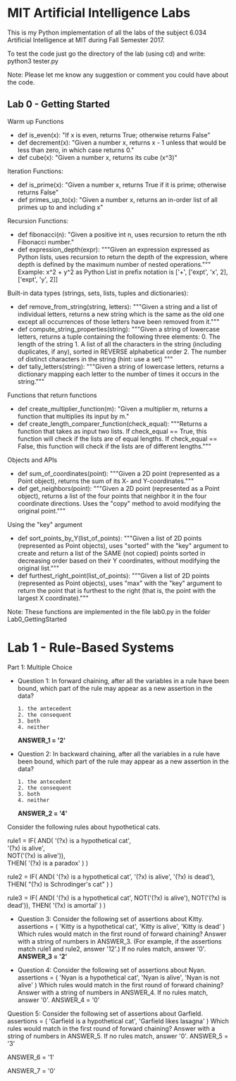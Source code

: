 # MIT Artificial Intelligence Labs

This is my Python implementation of all the labs of the subject 6.034 Artificial Intelligence at MIT during Fall Semester 2017.

To test the code just go the directory of the lab (using cd) and write: python3 tester.py

Note: Please let me know any suggestion or comment you could have about the code.

## Lab 0 - Getting Started
Warm up Functions
- def is_even(x):
      "If x is even, returns True; otherwise returns False"
- def decrement(x):
      "Given a number x, returns x - 1 unless that would be less than zero, in which case returns 0."
- def cube(x):
      "Given a number x, returns its cube (x^3)"      

Iteration Functions:
- def is_prime(x):
      "Given a number x, returns True if it is prime; otherwise returns False"
- def primes_up_to(x):
      "Given a number x, returns an in-order list of all primes up to and including x"

Recursion Functions:
- def fibonacci(n):
      "Given a positive int n, uses recursion to return the nth Fibonacci number."
- def expression_depth(expr):
      """Given an expression expressed as Python lists, uses recursion to return
      the depth of the expression, where depth is defined by the maximum number of
      nested operations."""
      Example: x^2 + y^2 as Python List in prefix notation is ['+', ['expt', 'x', 2], ['expt', 'y', 2]]

Built-in data types (strings, sets, lists, tuples and dictionaries):
- def remove_from_string(string, letters):
      """Given a string and a list of individual letters, returns a new string
      which is the same as the old one except all occurrences of those letters
      have been removed from it."""
- def compute_string_properties(string):
      """Given a string of lowercase letters, returns a tuple containing the
      following three elements:
          0. The length of the string
          1. A list of all the characters in the string (including duplicates, if
             any), sorted in REVERSE alphabetical order
          2. The number of distinct characters in the string (hint: use a set)
      """
- def tally_letters(string):
      """Given a string of lowercase letters, returns a dictionary mapping each
      letter to the number of times it occurs in the string."""     
 
Functions that return functions
- def create_multiplier_function(m):
      "Given a multiplier m, returns a function that multiplies its input by m."
- def create_length_comparer_function(check_equal):
      """Returns a function that takes as input two lists. If check_equal == True,
      this function will check if the lists are of equal lengths. If
      check_equal == False, this function will check if the lists are of different
      lengths."""      
 
Objects and APIs
- def sum_of_coordinates(point):
      """Given a 2D point (represented as a Point object), returns the sum
      of its X- and Y-coordinates."""
- def get_neighbors(point):
     """Given a 2D point (represented as a Point object), returns a list of the
     four points that neighbor it in the four coordinate directions. Uses the
     "copy" method to avoid modifying the original point."""       

Using the "key" argument
- def sort_points_by_Y(list_of_points):
      """Given a list of 2D points (represented as Point objects), uses "sorted"
      with the "key" argument to create and return a list of the SAME (not copied)
      points sorted in decreasing order based on their Y coordinates, without
      modifying the original list."""
- def furthest_right_point(list_of_points):
      """Given a list of 2D points (represented as Point objects), uses "max" with
      the "key" argument to return the point that is furthest to the right (that
      is, the point with the largest X coordinate)."""      

Note: These functions are implemented in the file lab0.py in the folder Lab0_GettingStarted   

# Lab 1 - Rule-Based Systems

Part 1: Multiple Choice
- Question 1: In forward chaining, after all the variables in a rule have been bound, which part of the rule may appear as a new assertion in the data?

      1. the antecedent
      2. the consequent
      3. both
      4. neither 

     **ANSWER_1 = '2'**

- Question 2: In backward chaining, after all the variables in a rule have been bound, which part of the rule may appear as a new assertion in the data?

      1. the antecedent
      2. the consequent
      3. both
      4. neither 
     **ANSWER_2 = '4'**

 Consider the following rules about hypothetical cats.
 
 rule1 = IF( AND( '(?x) is a hypothetical cat',<br />
                  '(?x) is alive',<br />
                  NOT('(?x) is alive')),<br /> 
             THEN( '(?x) is a paradox' ) ) 

rule2 = IF( AND( '(?x) is a hypothetical cat',
                 '(?x) is alive',
                 '(?x) is dead'),
            THEN( "(?x) is Schrodinger's cat" ) )

rule3 = IF( AND( '(?x) is a hypothetical cat',
                 NOT('(?x) is alive'),
                 NOT('(?x) is dead')),
            THEN( '(?x) is amortal' ) )

- Question 3: Consider the following set of assertions about Kitty.
      assertions = ( 'Kitty is a hypothetical cat',
                     'Kitty is alive',
                     'Kitty is dead' )
   Which rules would match in the first round of forward chaining? Answer with a string of numbers in ANSWER_3. (For example, if
   the assertions match rule1 and rule2, answer '12'.) If no rules match, answer '0'. 
   **ANSWER_3 = '2'**

- Question 4: Consider the following set of assertions about Nyan.
assertions = ( 'Nyan is a hypothetical cat',
               'Nyan is alive',
               'Nyan is not alive' )
Which rules would match in the first round of forward chaining? Answer with a string of numbers in ANSWER_4. If no rules match, answer '0'.
ANSWER_4 = '0'

Question 5: Consider the following set of assertions about Garfield.
assertions = ( 'Garfield is a hypothetical cat',
               'Garfield likes lasagna' )
Which rules would match in the first round of forward chaining? Answer with a string of numbers in ANSWER_5. If no rules match, answer '0'.
ANSWER_5 = '3'

ANSWER_6 = '1'

ANSWER_7 = '0'















